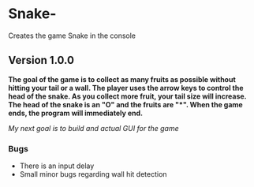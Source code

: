 # Snake-
Creates the game Snake in the console
## Version 1.0.0

__The goal of the game is to collect as many fruits as possible without hitting your tail or a wall. The player uses the arrow keys to control the head of the snake. As you collect more fruit, your tail size will increase. The head of the snake is an "O" and the fruits are "*". When the game ends, the program will immediately end.__

 _My next goal is to build and actual GUI for the game_

### Bugs
* There is an input delay
* Small minor bugs regarding wall hit detection
